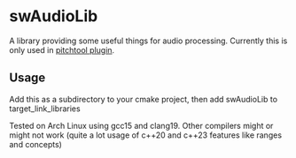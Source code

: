 # swAudioLib

A library providing some useful things for audio processing.
Currently this is only used in [pitchtool plugin](https://github.com/StephanWidor/pitchtool).

## Usage

Add this as a subdirectory to your cmake project, then add swAudioLib to target_link_libraries

Tested on Arch Linux using gcc15 and clang19. Other compilers might or might not work
(quite a lot usage of c++20 and c++23 features like ranges and concepts)
